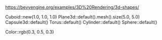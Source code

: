 https://bevyengine.org/examples/3D%20Rendering/3d-shapes/


Cuboid::new(1.0, 1.0, 1.0)
Plane3d::default().mesh().size(5.0, 5.0)
Capsule3d::default()
Torus::default()
Cylinder::default()
Sphere::default()

Color::rgb(0.3, 0.5, 0.3)